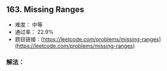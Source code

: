 ## 163. Missing Ranges


- 难度： 中等
- 通过率： 22.9%
- 题目链接：[https://leetcode.com/problems/missing-ranges](https://leetcode.com/problems/missing-ranges)



### 解法：